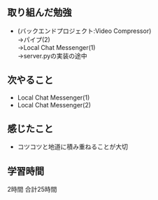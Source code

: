 ## 取り組んだ勉強
- (バックエンドプロジェクト:Video Compressor)<br>
  →パイプ(2)<br>
  →Local Chat Messenger(1)<br>
    →server.pyの実装の途中
  

## 次やること 
- Local Chat Messenger(1)
- Local Chat Messenger(2)

## 感じたこと
- コツコツと地道に積み重ねることが大切
## 学習時間
2時間
合計25時間
